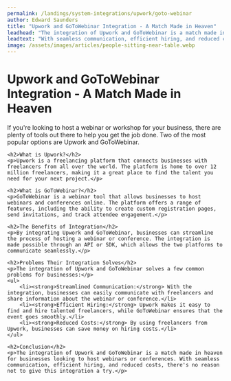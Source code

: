 ```yaml
---
permalink: /landings/system-integrations/upwork/goto-webinar
author: Edward Saunders
title: "Upwork and GoToWebinar Integration - A Match Made in Heaven"
leadhead: "The integration of Upwork and GoToWebinar is a match made in heaven for businesses looking to host webinars or conferences"
leadtext: "With seamless communication, efficient hiring, and reduced costs, there's no reason not to give this integration a try."
image: /assets/images/articles/people-sitting-near-table.webp
---
```

<div class="arttext">    <h1>Upwork and GoToWebinar Integration - A Match Made in Heaven</h1>
    <p>If you're looking to host a webinar or workshop for your business, there are plenty of tools out there to help you get the job done. Two of the most popular options are Upwork and GoToWebinar.</p>

    <h2>What is Upwork?</h2>
    <p>Upwork is a freelancing platform that connects businesses with freelancers from all over the world. The platform is home to over 12 million freelancers, making it a great place to find the talent you need for your next project.</p>

    <h2>What is GoToWebinar?</h2>
    <p>GoToWebinar is a webinar tool that allows businesses to host webinars and conferences online. The platform offers a range of features, including the ability to create custom registration pages, send invitations, and track attendee engagement.</p>

    <h2>The Benefits of Integration</h2>
    <p>By integrating Upwork and GoToWebinar, businesses can streamline the process of hosting a webinar or conference. The integration is made possible through an API or SDK, which allows the two platforms to communicate seamlessly.</p>

    <h2>Problems Their Integration Solves</h2>
    <p>The integration of Upwork and GoToWebinar solves a few common problems for businesses:</p>
    <ul>
        <li><strong>Streamlined Communication:</strong> With the integration, businesses can easily communicate with freelancers and share information about the webinar or conference.</li>
        <li><strong>Efficient Hiring:</strong> Upwork makes it easy to find and hire talented freelancers, while GoToWebinar ensures that the event goes smoothly.</li>
        <li><strong>Reduced Costs:</strong> By using freelancers from Upwork, businesses can save money on hiring costs.</li>
    </ul>

    <h2>Conclusion</h2>
    <p>The integration of Upwork and GoToWebinar is a match made in heaven for businesses looking to host webinars or conferences. With seamless communication, efficient hiring, and reduced costs, there's no reason not to give this integration a try.</p>
</div>